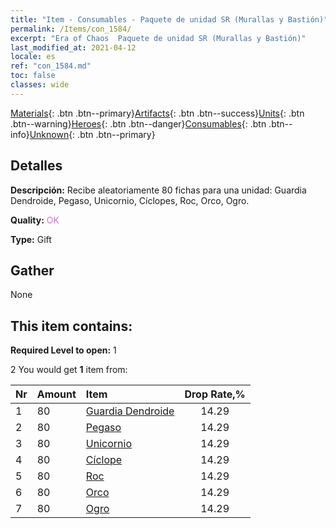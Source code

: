 ```yaml
---
title: "Item - Consumables - Paquete de unidad SR (Murallas y Bastión)"
permalink: /Items/con_1584/
excerpt: "Era of Chaos  Paquete de unidad SR (Murallas y Bastión)"
last_modified_at: 2021-04-12
locale: es
ref: "con_1584.md"
toc: false
classes: wide
---
```

 [Materials](/es/Items/){: .btn .btn--primary}[Artifacts](/es/Items/Artifacts/){: .btn .btn--success}[Units](/es/Items/Units/){: .btn .btn--warning}[Heroes](/es/Items/Heroes/){: .btn .btn--danger}[Consumables](/es/Items/Consumables/){: .btn .btn--info}[Unknown](/es/Items/Unknown/){: .btn .btn--primary}

## Detalles
 **Descripción:** Recibe aleatoriamente 80 fichas para una unidad: Guardia Dendroide, Pegaso, Unicornio, Cíclopes, Roc, Orco, Ogro.

 **Quality:** <span style="color: #DA70D6">OK</span>

 **Type:** Gift

## Gather

  None

## This item contains:

 **Required Level to open:** 1

 2 You would get **1** item  from:

  | Nr | Amount |     Item    | Drop Rate,% |
  |:---|:-------|:------------|:---------:|
  | 1 | 80 | [Guardia Dendroide](/es/Items/unt_203/) | 14.29 | 
  | 2 | 80 | [Pegaso](/es/Items/unt_202/) | 14.29 | 
  | 3 | 80 | [Unicornio](/es/Items/unt_204/) | 14.29 | 
  | 4 | 80 | [Cíclope](/es/Items/unt_222/) | 14.29 | 
  | 5 | 80 | [Roc](/es/Items/unt_221/) | 14.29 | 
  | 6 | 80 | [Orco](/es/Items/unt_219/) | 14.29 | 
  | 7 | 80 | [Ogro](/es/Items/unt_220/) | 14.29 | 
